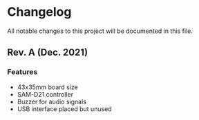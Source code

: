 # Changelog

All notable changes to this project will be documented in this file.

## Rev. A (Dec. 2021)
### Features
- 43x35mm board size
- SAM-D21 controller
- Buzzer for audio signals
- USB interface placed but unused
